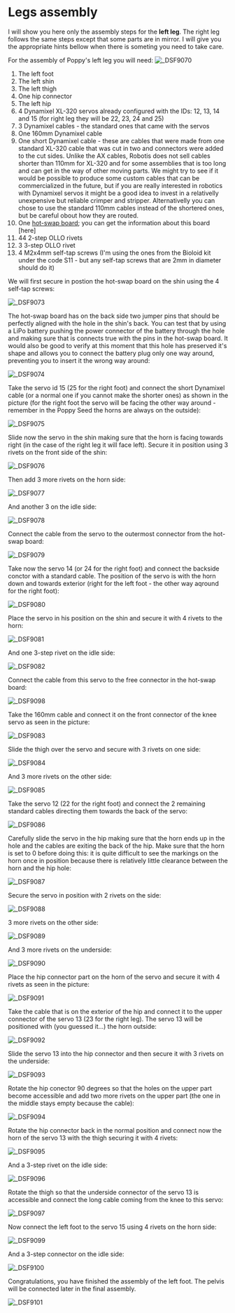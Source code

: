 # Legs assembly

I will show you here only the assembly steps for the **left leg**. The right leg follows the same steps except that some parts are in mirror. I will give you the appropriate hints bellow when there is someting you need to take care.

For the assembly of Poppy's left leg you will need:
![_DSF9070](./img/_DSF9070.JPG)

1. The left foot
2. The left shin
3. The left thigh
4. One hip connector
5. The left hip
6. 4 Dynamixel XL-320 servos already configured with the IDs: 12, 13, 14 and 15 (for right leg they will be 22, 23, 24 and 25)
7. 3 Dynamixel cables - the standard ones that came with the servos
8. One 160mm Dynamixel cable
9. One short Dynamixel cable - these are cables that were made from one standard XL-320 cable that was cut in two and connectors were added to the cut sides. Unlike the AX cables, Robotis does not sell cables shorter than 110mm for XL-320 and for some assemblies that is too long and can get in the way of other moving parts. We might try to see if it would be possible to produce some custom cables that can be commercialized in the future, but if you are really interested in robotics with Dynamixel servos it might be a good idea to invest in a relativelly unexpensive but reliable crimper and stripper. Alternativelly you can chose to use the standard 110mm cables instead of the shortered ones, but be careful obout how they are routed.
10. One [hot-swap board](../../hardware/electronics/hotswap.md); you can get the information about this board [here]
11. 44 2-step OLLO rivets
12. 3 3-step OLLO rivet
13. 4 M2x4mm self-tap screws (I'm using the ones from the Bioloid kit under the code S11 - but any self-tap screws that are 2mm in diameter should do it)

We will first secure in postion the hot-swap board on the shin using the 4 self-tap screws:

![_DSF9073](./img/_DSF9073.JPG)

The  hot-swap board has on the back side two jumper pins that should be perfectly aligned with the hole in the shin's back. You can test that by using a LiPo battery pushing the power connector of the battery through the hole and making sure that is connects true with the pins in the hot-swap board. It would also be good to verify at this moment that this hole has preserved it's shape and allows you to connect the battery plug only one way around, preventing you to insert it the wrong way around:

![_DSF9074](./img/_DSF9074.JPG)

Take the servo id 15 (25 for the right foot) and connect the short Dynamixel cable (or a normal one if you cannot make the shorter ones) as shown in the picture (for the right foot the servo will be facing the other way around - remember in the Poppy Seed the horns are always on the outside):

![_DSF9075](./img/_DSF9075.JPG)

Slide now the servo in the shin making sure that the horn is facing towards right (in the case of the right leg it will face left). Secure it in position using 3 rivets on the front side of the shin:

![_DSF9076](./img/_DSF9076.JPG)

Then add 3 more rivets on the horn side:

![_DSF9077](./img/_DSF9077.JPG)

And another 3 on the idle side:

![_DSF9078](./img/_DSF9078.JPG)

Connect the cable from the servo to the outermost connector from the hot-swap board:

![_DSF9079](./img/_DSF9079.JPG)

Take now the servo 14 (or 24 for the right foot) and connect the backside conctor with a standard cable. The position of the servo is with the horn down and towards exterior (right for the left foot - the other way aqround for the right foot):

![_DSF9080](./img/_DSF9080.JPG)

Place the servo in his position on the shin and secure it with 4 rivets to the horn:

![_DSF9081](./img/_DSF9081.JPG)

And one 3-step rivet on the idle side:

![_DSF9082](./img/_DSF9082.JPG)

Connect the cable from this servo to the free connector in the hot-swap board:

![_DSF9098](./img/_DSF9098.JPG)

Take the 160mm cable and connect it on the front connector of the knee servo as seen in the picture:

![_DSF9083](./img/_DSF9083.JPG)

Slide the thigh over the servo and secure with 3 rivets on one side:

![_DSF9084](./img/_DSF9084.JPG)

And 3 more rivets on the other side:

![_DSF9085](./img/_DSF9085.JPG)

Take the servo 12 (22 for the right foot) and connect the 2 remaining standard cables directing them towards the back of the servo:

![_DSF9086](./img/_DSF9086.JPG)

Carefully slide the servo in the hip making sure that the horn ends up in the hole and the cables are exiting the back of the hip. Make sure that the horn is set to 0 before doing this: it is quite difficult to see the markings on the horn once in position because there is relatively little clearance between the horn and the hip hole:

![_DSF9087](./img/_DSF9087.JPG)

Secure the servo in position with 2 rivets on the side:

![_DSF9088](./img/_DSF9088.JPG)

3 more rivets on the other side:

![_DSF9089](./img/_DSF9089.JPG)

And 3 more rivets on the underside:

![_DSF9090](./img/_DSF9090.JPG)

Place the hip connector part on the horn of the servo and secure it with 4 rivets as seen in the picture:

![_DSF9091](./img/_DSF9091.JPG)

Take the cable that is on the exterior of the hip and connect it to the upper connector of the servo 13 (23 for the right leg). The servo 13 will be positioned with (you guessed it...) the horn outside:

![_DSF9092](./img/_DSF9092.JPG)

Slide the servo 13 into the hip connector and then secure it with 3 rivets on the underside:

![_DSF9093](./img/_DSF9093.JPG)

Rotate the hip conector 90 degrees so that the holes on the upper part become accessible and add two more rivets on the upper part (the one in the middle stays empty because the cable):

![_DSF9094](./img/_DSF9094.JPG)

Rotate the hip connector back in the normal position and connect now the horn of the servo 13 with the thigh securing it with 4 rivets:

![_DSF9095](./img/_DSF9095.JPG)

And a 3-step rivet on the idle side:

![_DSF9096](./img/_DSF9096.JPG)

Rotate the thigh so that the underside connector of the servo 13 is accessible and connect the long cable coming from the knee to this servo:

![_DSF9097](./img/_DSF9097.JPG)

Now connect the left foot to the servo 15 using 4 rivets on the horn side:

![_DSF9099](./img/_DSF9099.JPG)

And a 3-step connector on the idle side:

![_DSF9100](./img/_DSF9100.JPG)

Congratulations, you have finished the assembly of the left foot. The pelvis will be connected later in the final assembly.

![_DSF9101](./img/_DSF9101.JPG)
